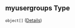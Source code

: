 ## myusergroups Type

`object[]` ([Details](btpsa-parameters-properties-list-of-user-groups-to-be-used-in-btpsa-items.md))

